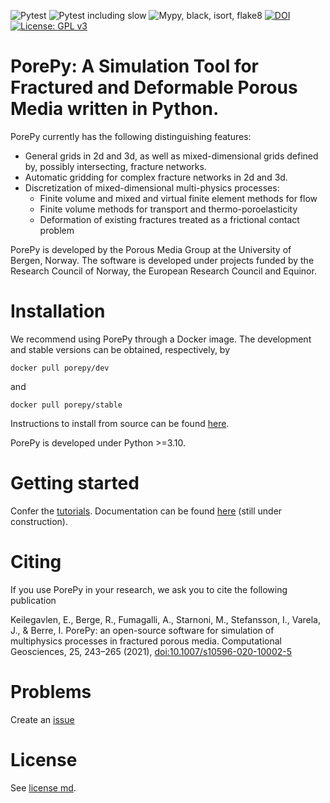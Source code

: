 ![Pytest](https://github.com/pmgbergen/porepy/actions/workflows/run-pytest.yml/badge.svg)
![Pytest including slow](https://github.com/pmgbergen/porepy/actions/workflows/run-pytest-all.yml/badge.svg)
![Mypy, black, isort, flake8](https://github.com/pmgbergen/porepy/actions/workflows/run-static-checks.yml/badge.svg)
[![DOI](https://zenodo.org/badge/89228838.svg)](https://zenodo.org/badge/latestdoi/89228838)
[![License: GPL v3](https://img.shields.io/badge/License-GPL%20v3-blue.svg)](https://www.gnu.org/licenses/gpl-3.0)


# PorePy: A Simulation Tool for Fractured and Deformable Porous Media written in Python.
PorePy currently has the following distinguishing features:
- General grids in 2d and 3d, as well as mixed-dimensional grids defined by, possibly intersecting, fracture networks.
- Automatic gridding for complex fracture networks in 2d and 3d.
- Discretization of mixed-dimensional multi-physics processes:
    - Finite volume and mixed and virtual finite element methods for flow
    - Finite volume methods for transport and thermo-poroelasticity
    - Deformation of existing fractures treated as a frictional contact problem



PorePy is developed by the Porous Media Group at the University of Bergen, Norway. The software is developed under projects funded by the Research Council of Norway, the European Research Council and Equinor.


# Installation
We recommend using PorePy through a Docker image. The development and stable versions can be obtained, respectively, by 

    docker pull porepy/dev

and

    docker pull porepy/stable

Instructions to install from source can be found [here](https://github.com/pmgbergen/porepy/blob/develop/Install.md).

PorePy is developed under Python >=3.10.

# Getting started
Confer the [tutorials](https://github.com/pmgbergen/porepy/tree/develop/tutorials). 
Documentation can be found [here](https://pmgbergen.github.io/porepy/html/docsrc/porepy/porepy.html) (still under construction).

# Citing
If you use PorePy in your research, we ask you to cite the following publication

Keilegavlen, E., Berge, R., Fumagalli, A., Starnoni, M., Stefansson, I., Varela, J., & Berre, I. PorePy: an open-source software for simulation of multiphysics processes in fractured porous media. Computational Geosciences,  25, 243–265 (2021), [doi:10.1007/s10596-020-10002-5](https://doi.org/10.1007/s10596-020-10002-5)


# Problems
Create an [issue](https://github.com/pmgbergen/porepy/issues)

# License
See [license md](./LICENSE.md).
